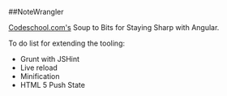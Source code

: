 ##NoteWrangler

[Codeschool.com's](http://www.codeschool.com) Soup to Bits for Staying Sharp with Angular.

To do list for extending the tooling:
* Grunt with JSHint
* Live reload
* Minification
* HTML 5 Push State